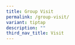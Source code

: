 ```yaml
---
title: Group Visit
permalink: /group-visit/
variant: tiptap
description: ""
third_nav_title: Visit
---
```

